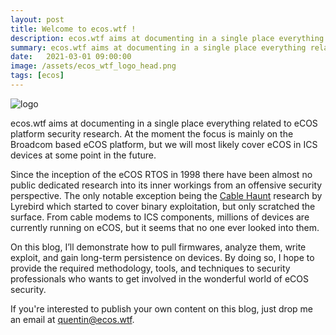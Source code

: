 ```yaml
---
layout: post
title: Welcome to ecos.wtf !
description: ecos.wtf aims at documenting in a single place everything related to eCOS platform security research.
summary: ecos.wtf aims at documenting in a single place everything related to eCOS platform security research.
date:   2021-03-01 09:00:00
image: /assets/ecos_wtf_logo_head.png
tags: [ecos]
---
```


![logo]({{site.url}}/assets/ecos_wtf_logo_head.png)

ecos.wtf aims at documenting in a single place everything related to eCOS platform security research. At the moment the focus is mainly on the Broadcom based eCOS platform, but we will most likely cover eCOS in ICS devices at some point in the future.

Since the inception of the eCOS RTOS in 1998 there have been almost no public dedicated research into its inner workings from an offensive security perspective. The only notable exception being the [Cable Haunt](https://cablehaunt.com) research by Lyrebird which started to cover binary exploitation, but only scratched the surface. From cable modems to ICS components, millions of devices are currently running on eCOS, but it seems that no one ever looked into them.

On this blog, I’ll demonstrate how to pull firmwares, analyze them, write exploit, and gain long-term persistence on devices. By doing so, I hope to provide the required methodology, tools, and techniques to security professionals who wants to get involved in the wonderful world of eCOS security.

If you're interested to publish your own content on this blog, just drop me an email at [quentin@ecos.wtf](mailto:quentin@ecos.wtf).
